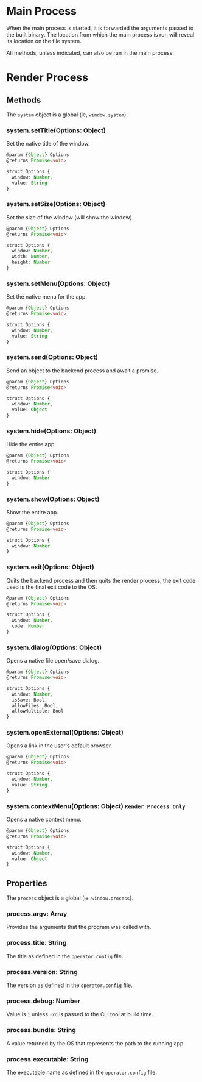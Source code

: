 
# Main Process
When the main process is started, it is forwarded the arguments
passed to the built binary. The location from which the main
process is run will reveal its location on the file system.

All methods, unless indicated, can also be run in the main process.

# Render Process

## Methods
The `system` object is a global (ie, `window.system`).

### system.setTitle(Options: Object)
Set the native title of the window.

```ts
@param {Object} Options
@returns Promise<void>

struct Options {
  window: Number,
  value: String
}
```

### system.setSize(Options: Object)
Set the size of the window (will show the window).

```ts
@param {Object} Options
@returns Promise<void>

struct Options {
  window: Number,
  width: Number,
  height: Number
}
```

### system.setMenu(Options: Object)
Set the native menu for the app.

```ts
@param {Object} Options
@returns Promise<void>

struct Options {
  window: Number,
  value: String
}
```

### system.send(Options: Object)
Send an object to the backend process and await a promise.

```ts
@param {Object} Options
@returns Promise<void>

struct Options {
  window: Number,
  value: Object
}
```

### system.hide(Options: Object)
Hide the entire app.

```ts
@param {Object} Options
@returns Promise<void>

struct Options {
  window: Number
}
```

### system.show(Options: Object)
Show the entire app.

```ts
@param {Object} Options
@returns Promise<void>

struct Options {
  window: Number
}
```

### system.exit(Options: Object)
Quits the backend process and then quits the render process,
the exit code used is the final exit code to the OS.

```ts
@param {Object} Options
@returns Promise<void>

struct Options {
  window: Number,
  code: Number
}
```

### system.dialog(Options: Object)
Opens a native file open/save dialog.

```ts
@param {Object} Options
@returns Promise<void>

struct Options {
  window: Number,
  isSave: Bool,
  allowFiles: Bool,
  allowMultiple: Bool
}
```

### system.openExternal(Options: Object)
Opens a link in the user's default browser.

```ts
@param {Object} Options
@returns Promise<void>

struct Options {
  window: Number,
  value: String
}
```

### system.contextMenu(Options: Object) `Render Process Only`
Opens a native context menu.

```ts
@param {Object} Options
@returns Promise<void>

struct Options {
  window: Number,
  value: Object
}
```

## Properties
The `process` object is a global (ie, `window.process`).

### process.argv: Array<String>
Provides the arguments that the program was called with.

### process.title: String
The title as defined in the `operator.config` file.

### process.version: String
The version as defined in the `operator.config` file.

### process.debug: Number
Value is `1` unless `-xd` is passed to the CLI tool at build time.

### process.bundle: String
A value returned by the OS that represents the path to the running app.

### process.executable: String
The executable name as defined in the `operator.config` file.
